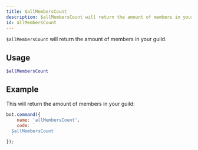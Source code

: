 ```yaml
---
title: $allMembersCount
description: $allMembersCount will return the amount of members in your guild.
id: allMembersCount
---
```


`$allMembersCount` will return the amount of members in your guild.

## Usage

```php
$allMembersCount
```

## Example

This will return the amount of members in your guild:

```javascript
bot.command({
    name: 'allMembersCount',
    code: `
  $allMembersCount
  `
});
```